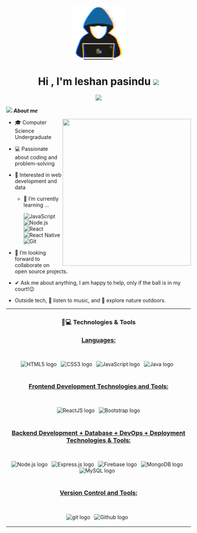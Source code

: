<p align="center">
  <img align="center" alt="Coding" width="150" src="https://github.com/0xAbdulKhalid/0xAbdulKhalid/raw/main/assets/mdImages/about_me.gif"> <br> 
<h1 align="center">Hi , I'm leshan pasindu <img src="https://media.giphy.com/media/hvRJCLFzcasrR4ia7z/giphy.gif" width="35"></h1>
</p>
  
<p align="center">
  <a href="https://github.com/DenverCoder1/readme-typing-svg"><img src="https://readme-typing-svg.herokuapp.com?lines=Computer+Science+Student;Full+Stack+Web+Developer;Always%20learning%20new%20things&center=true&width=500&height=50"></a>
</p>




  
  <img src="https://media.giphy.com/media/ObNTw8Uzwy6KQ/giphy.gif" width="30px">&nbsp;***About me***
    
  <p align = "center">
 <img align = "right" width = "350px" height = "400px" src="https://i.pinimg.com/originals/77/ca/a3/77caa32884d735d439ade45ba37feaf2.gif">
 
- 🎓 Computer Science Undergraduate
- 💻 Passionate about coding and problem-solving
- 🌟 Interested in web development and data    
  </p>
 
  
   
    
   - 🌱 I’m currently learning ...

     ![JavaScript](https://img.shields.io/badge/-JavaScript-0D1117?style=flat&logo=javascript)&nbsp;<br>
     ![Node.js](https://img.shields.io/badge/-Node.js-0D1117?style=flat&logo=node.js)&nbsp;<br>
     ![React](https://img.shields.io/badge/-React-0D1117?style=flat&logo=react)&nbsp;<br>
     ![React Native](https://img.shields.io/badge/-React%20Native-0D1117?style=flat&logo=react)&nbsp;<br>
     ![Git](https://img.shields.io/badge/-Git-0D1117?style=flat&logo=git)&nbsp;<br>
     
- 👯 I’m looking forward to collaborate on open source projects.
- ✔ Ask me about anything, I am happy to help, only if the ball is in my court!😉<br>
- Outside tech, 🎵 listen to music, and 🌴 explore nature outdoors.

 


<table>
<tr>
  <td align="center" colspan="2">

### 🚀💻 Technologies & Tools

### <u> Languages: </u>

<br>

<span><img src="https://img.shields.io/badge/HTML5-E34F26?style=for-the-badge&logo=html5&logoColor=white" alt="HTML5 logo" title="HTML5" height="25" /></span>
&nbsp;
<span><img src="https://img.shields.io/badge/CSS3-1572B6?style=for-the-badge&logo=css3&logoColor=white" alt="CSS3 logo" title="CSS3" height="25" /></span>
&nbsp;
<span><img src="https://img.shields.io/badge/JavaScript-323330?style=for-the-badge&logo=javascript&logoColor=F7DF1E" alt="JavaScript logo" title="JavaScript" height="25" /></span>
&nbsp;
<span>
<img src = "https://img.shields.io/badge/Java-ED8B00?style=for-the-badge&logo=java&logoColor=white" alt="Java logo"  title="Java" height="25"/>
</span>
&nbsp;
<br>
</td>
</tr>

<tr>
<td align="center" colspan="2">

### <u> Frontend Development Technologies and Tools: </u>

<br>

<span><img src="https://img.shields.io/badge/React-20232A?style=for-the-badge&logo=react&logoColor=61DAFB" alt="ReactJS logo" title="ReactJS" height="25" /></span>
&nbsp;
<span><img src="https://img.shields.io/badge/Bootstrap-563D7C?style=for-the-badge&logo=bootstrap&logoColor=white" alt="Bootstrap logo" title="Bootstrap" height="25" /></span>

</td>
</tr>
<tr>
<td align="center" colspan="2">

### <u> Backend Development + Database + DevOps + Deployment Technologies & Tools: </u>

<br>

<span><img src="https://img.shields.io/badge/Node.js-339933?style=for-the-badge&logo=nodedotjs&logoColor=white" alt="Node.js logo" title="Node.js" height="25" /></span>
&nbsp;
<span><img src="https://img.shields.io/badge/Express.js-000000?style=for-the-badge&logo=express&logoColor=white" alt="Express.js logo" title="Express.js" height="25" /></span>
&nbsp;
<span><img src="https://img.shields.io/badge/firebase-ffca28?style=for-the-badge&logo=firebase&logoColor=black" alt="Firebase logo" title="Firebase" height="25"/></span>
&nbsp;
<span>
<span><img src="https://img.shields.io/badge/MongoDB-4EA94B?style=for-the-badge&logo=mongodb&logoColor=white" alt="MongoDB logo" title="MongoDB" height="25" /></span>
&nbsp;
<span>
<img src = "https://img.shields.io/badge/MySQL-005C84?style=for-the-badge&logo=mysql&logoColor=white" alt="MySQL logo" title="MySQL" height="25"/>
</span>
&nbsp;

</td>
</tr>
<tr>
<td align="center" colspan="2">

### <u> Version Control and Tools:</u>

<br>

<span><img src="https://img.shields.io/badge/GIT-E44C30?style=for-the-badge&logo=git&logoColor=white" alt="git logo" title="Git" height="25" /></span>
&nbsp;
<span><img src="https://img.shields.io/badge/GitHub-100000?style=for-the-badge&logo=github&logoColor=white" alt="Github logo" title="Github" height="25" /></span>
&nbsp;

</td>
</tr>

</table>
